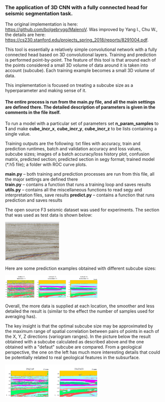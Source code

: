 ### The application of 3D CNN with a fully connected head for seismic segmentation task.

The original implementation is here: https://github.com/bolgebrygg/MalenoV. Was improved by Yang I., Chu W., the details are here: https://cs230.stanford.edu/projects_spring_2018/reports/8291004.pdf.

This tool is essentially a relatively simple convolutional network with a fully connected head based on 3D convolutional layers. Training and prediction is performed point-by-point. The feature of this tool is that around each of the points considered a small 3D volume of data around it is taken into account (subcube). Each training example becomes a small 3D volume of data.

This implementation is focused on treating a subcube size as a hyperparameter and making sense of it.

#### The entire process is run from the main.py file, and all the main settings are defined there. The detailed description of parameters is given in the comments in the file itself.

To run a model with a particular set of parameters set **n_param_samples** to **1** and make  **cube_incr_x**, **cube_incr_y**, **cube_incr_z** to be lists containing a single value.

Training outputs are the following: txt files with accuracy, train and prediction runtimes, batch and validation accuracy and loss values, subcube sizes; images of a batch accuracy/loss history plot, confusion matrix, predicted section; predicted section in segy format; trained model (*.h5 file); a folder with ROC curve plots.

**main.py** – both training and prediction processes are run from this file, all the major settings are defined there  
**train.py** – contains a function that runs a training loop and saves results  
**utils.py** – contains all the miscellaneous functions to read segy and interpretation files, save results 
**predict.py** – contains a function that runs prediction and saves results

The open source F3 seismic dataset was used for experiments. The section that was used as test data is shown below:

<img src="readme_images/malenov_test_seismic.png" width="35%" height="35%">

Here are some prediction examples obtained with different subcube sizes:

<img src="readme_images/malenov_predictions.png" width="60%" height="60%">

Overall, the more data is supplied at each location, the smoother and less detailed the result is (similar to the effect the number of samples used for averaging has).

The key insight is that the optimal subcube size may be approximated by the maximum range of spatial correlation between pairs of points in each of the X, Y, Z directions (variogram ranges). In the picture below the result obtained with a subcube calculated as described above and the one obtained with a "defaut" subcube are compared. From a geological perspective, the one on the left has much more interesting details that could be potentially related to real geological features in the subsurface.

<img src="readme_images/malenov_variogram.png" width="60%" height="60%">

